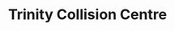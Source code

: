 ---
title: "Trinity Collision Centre"
url: /moncton/trinity-collision-centre/
shop: Autowerkstatt
---